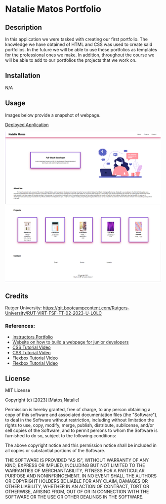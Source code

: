 # Natalie Matos Portfolio

## Description

In this application we were tasked with creating our first portfolio. The knowledge we have obtained of HTML and CSS was used to create said portfolios. In the future we will be able to use these portfolios as templates for the professional ones we make. In addition, throughout the course we will be able to add to our portfolios the projects that we work on.

## Installation

N/A

## Usage

Images below provide a snapshot of webpage.

[Deployed Application](https://nmatos12.github.io/nmatos_portfolio/)

![Image showing functionality of the portfolio webpage](assets/images/Portfolio_Screenshot.png)
![Image showing functionality of the portfolio webpage](assets/images/Portfolio_Screenshot2.png)

## Credits

Rutger University: https://git.bootcampcontent.com/Rutgers-University/RUT-VIRT-FSF-FT-02-2023-U-LOLC

### References:
- [Instructors Portfolio](https://jdtadlock.com)
- [Website on how to build a webpage for junior developers](https://www.freecodecamp.org/news/how-to-build-a-developer-portfolio-website/)
- [CSS Tutorial Video](https://youtu.be/1PnVor36_40)
- [CSS Tutorial Video](https://youtu.be/yfoY53QXEnI)
- [Flexbox Tutorial Video](https://youtu.be/tXIhdp5R7sc)
- [Flexbox Tutorial Video](https://youtu.be/phWxA89Dy94)


## License

MIT License

Copyright (c) [2023] [Matos,Natalie]

Permission is hereby granted, free of charge, to any person obtaining a copy
of this software and associated documentation files (the "Software"), to deal
in the Software without restriction, including without limitation the rights
to use, copy, modify, merge, publish, distribute, sublicense, and/or sell
copies of the Software, and to permit persons to whom the Software is
furnished to do so, subject to the following conditions:

The above copyright notice and this permission notice shall be included in all
copies or substantial portions of the Software.

THE SOFTWARE IS PROVIDED "AS IS", WITHOUT WARRANTY OF ANY KIND, EXPRESS OR
IMPLIED, INCLUDING BUT NOT LIMITED TO THE WARRANTIES OF MERCHANTABILITY,
FITNESS FOR A PARTICULAR PURPOSE AND NONINFRINGEMENT. IN NO EVENT SHALL THE
AUTHORS OR COPYRIGHT HOLDERS BE LIABLE FOR ANY CLAIM, DAMAGES OR OTHER
LIABILITY, WHETHER IN AN ACTION OF CONTRACT, TORT OR OTHERWISE, ARISING FROM,
OUT OF OR IN CONNECTION WITH THE SOFTWARE OR THE USE OR OTHER DEALINGS IN THE
SOFTWARE.
